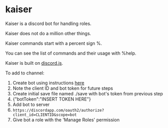 # kaiser
Kaiser is a discord bot for handling roles.

Kaiser does not do a million other things.

Kaiser commands start with a percent sign %.

You can see the list of commands and their usage with %help.

Kaiser is built on [discord.js](https://github.com/hydrabolt/discord.js/).

To add to channel:

1. Create bot using instructions [here](https://github.com/Chikachi/DiscordIntegration/wiki/How-to-get-a-token-and-channel-ID-for-Discord)
 1. Note the client ID and bot token for future steps
2. Create initial save file named ./save with bot's token from previous step
  1. {"botToken":"INSERT TOKEN HERE"}
3. Add bot to server
  1. `https://discordapp.com/oauth2/authorize?client_id=CLIENTID&scope=bot`
4. Give bot a role with the 'Manage Roles' permission

